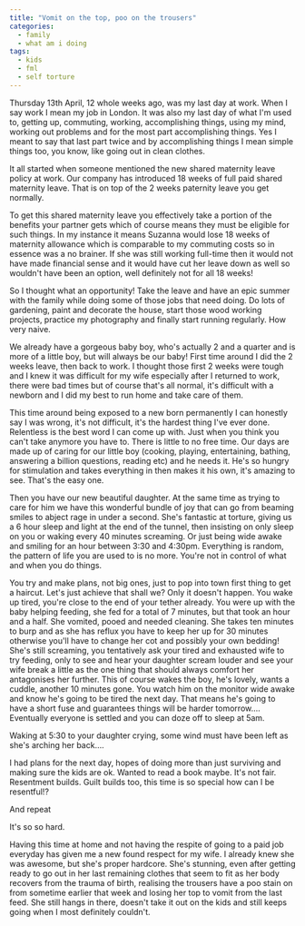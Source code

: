 ```yaml
---
title: "Vomit on the top, poo on the trousers"
categories:
  - family
  - what am i doing
tags:
  - kids
  - fml
  - self torture
---
```

Thursday 13th April, 12 whole weeks ago, was my last day at work.  When I say work I mean my job in London. It was also my last day of what I'm used to, getting up, commuting, working, accomplishing things, using my mind, working out problems and for the most part accomplishing things. Yes I meant to say that last part twice and by accomplishing things I mean simple things too, you know, like going out in clean clothes.

It all started when someone mentioned the new shared maternity leave policy at work.  Our company has introduced 18 weeks of full paid shared maternity leave. That is on top of the 2 weeks paternity leave you get normally.

To get this shared maternity leave you effectively take a portion of the benefits your partner gets which of course means they must be eligible for such things. In my instance it means Suzanna would lose 18 weeks of maternity allowance which is comparable to my commuting costs so in essence was a no brainer.  If she was still working full-time then it would not have made financial sense and it would have cut her leave down as well so wouldn't have been an option, well definitely not for all 18 weeks!

So I thought what an opportunity! Take the leave and have an epic summer with the family while doing some of those jobs  that need doing. Do lots of gardening, paint and decorate the house, start those wood working projects, practice my photography and finally start running regularly. How very naive.

We already have a gorgeous baby boy, who's actually 2 and a quarter and is more of a little boy, but will always be our baby! First time around I did the 2 weeks leave, then back to work. I thought those first 2 weeks were tough and I knew it was difficult for my wife especially after I returned to work, there were bad times but of course that's all normal, it's difficult with a newborn and I did my best to run home and take care of them.

This time around being exposed to a new born permanently I can honestly say I was wrong, it's not difficult, it's the hardest thing I've ever done. Relentless is the best word I can come up with. Just when you think you can't take anymore you have to. There is little to no free time. Our days are made up of caring for our little boy (cooking, playing, entertaining, bathing, answering a billion questions, reading etc) and he needs it. He's so hungry for stimulation and takes everything in then makes it his own, it's amazing to see. That's the easy one.

Then you have our new beautiful daughter. At the same time as trying to care for him we have this wonderful bundle of joy that can go from beaming smiles to abject rage in under a second. She's fantastic at torture, giving us a 6 hour sleep and light at the end of the tunnel, then insisting on only sleep on you or waking every 40 minutes screaming. Or just being wide awake and smiling for an hour between 3:30 and 4:30pm. Everything is random, the pattern of life you are used to is no more. You're not in control of what and when you do things.

You try and make plans, not big ones, just to pop into town first thing to get a haircut. Let's just achieve that shall we? Only it doesn't happen. You wake up tired, you're close to the end of your tether already. You were up with the baby helping feeding, she fed for a total of 7 minutes, but that took an hour and a half. She vomited, pooed and needed cleaning. She takes ten minutes to burp and as she has reflux you have to keep her up for 30 minutes otherwise you'll have to change her cot and possibly your own bedding! She's still screaming, you tentatively ask your tired and exhausted wife to try feeding, only to see and hear your daughter scream louder and see your wife break a little as the one thing that should always comfort her antagonises her further. This of course wakes the boy, he's lovely, wants a cuddle, another 10 minutes gone. You watch him on the monitor wide awake and know he's going to be tired the next day. That means he's going to have a short fuse and guarantees things will be harder tomorrow…. Eventually everyone is settled and you can doze off to sleep at 5am.

Waking at 5:30 to your daughter crying, some wind must have been left as she's arching her back….

I had plans for the next day, hopes of doing more than just surviving and making sure the kids are ok. Wanted to read a book maybe. It's not fair. Resentment builds. Guilt builds too, this time is so special how can I be resentful!?

And repeat

It's so so hard.

Having this time at home and not having the respite of going to a paid job everyday has given me a new found respect for my wife. I already knew she was awesome, but she's proper hardcore. She's stunning, even after getting ready to go out in her last remaining clothes that seem to fit as her body recovers from the trauma of birth, realising the trousers have a poo stain on from sometime earlier that week and losing her top to vomit from the last feed. She still hangs in there, doesn't take it out on the kids and still keeps going when I most definitely couldn't.
